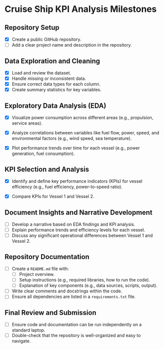 # Cruise Ship KPI Analysis Milestones

## Repository Setup
- [x] Create a public GitHub repository.
- [ ] Add a clear project name and description in the repository.

## Data Exploration and Cleaning
- [x] Load and review the dataset.
- [x] Handle missing or inconsistent data.
- [x] Ensure correct data types for each column.
- [x] Create summary statistics for key variables.

## Exploratory Data Analysis (EDA)
- [x] Visualize power consumption across different areas (e.g., propulsion, service areas).
- [x] Analyze correlations between variables like fuel flow, power, speed, and environmental factors (e.g., wind speed, sea temperature).
- [x] Plot performance trends over time for each vessel (e.g., power generation, fuel consumption).


## KPI Selection and Analysis
- [x] Identify and define key performance indicators (KPIs) for vessel efficiency (e.g., fuel efficiency, power-to-speed ratio).
- [x] Compare KPIs for Vessel 1 and Vessel 2.


## Document Insights and Narrative Development
- [ ] Develop a narrative based on EDA findings and KPI analysis.
- [ ] Explain performance trends and efficiency levels for each vessel.
- [ ] Discuss any significant operational differences between Vessel 1 and Vessel 2.

## Repository Documentation
- [ ] Create a `README.md` file with:
  - [ ] Project overview.
  - [ ] Setup instructions (e.g., required libraries, how to run the code).
  - [ ] Explanation of key components (e.g., data sources, scripts, output).
- [ ] Write clear comments and docstrings within the code.
- [ ] Ensure all dependencies are listed in a `requirements.txt` file.

## Final Review and Submission
- [ ] Ensure code and documentation can be run independently on a standard laptop.
- [ ] Double-check that the repository is well-organized and easy to navigate.
